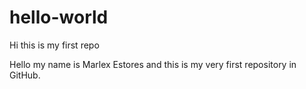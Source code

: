 # hello-world
Hi this is my first repo

Hello my name is Marlex Estores and this is my very first repository in GitHub. 
